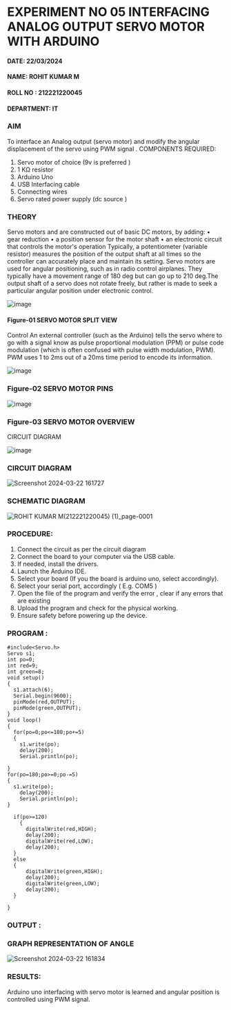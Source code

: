 # EXPERIMENT NO 05 INTERFACING ANALOG OUTPUT SERVO MOTOR WITH ARDUINO

####  DATE: 22/03/2024

####  NAME: ROHIT KUMAR M
####  ROLL NO : 212221220045
####  DEPARTMENT: IT




### AIM
To interface an Analog output (servo motor) and modify the angular displacement of the servo using PWM signal .
COMPONENTS REQUIRED:
1.	Servo motor of choice (9v is preferred )
2.	1 KΩ resistor 
3.	Arduino Uno 
4.	USB Interfacing cable 
5.	Connecting wires 
6.	Servo rated power supply (dc source )


### THEORY
Servo motors and are constructed out of basic DC motors, by adding:
•	 gear reduction
•	 a position sensor for the motor shaft
•	 an electronic circuit that controls the motor's operation
Typically, a potentiometer (variable resistor) measures the position of the output shaft at all times so the controller can accurately place and maintain its setting.
Servo motors are used for angular positioning, such as in radio control airplanes.  They typically have a movement range of 180 deg but can go up to 210 deg.The output shaft of a servo does not rotate freely, but rather is made to seek a particular angular position under electronic control. 


![image](https://user-images.githubusercontent.com/36288975/163544439-1f477927-fcd4-42f0-9ce4-c863fdbf1210.png)



#### Figure-01 SERVO MOTOR SPLIT VIEW 
Control 
An external controller (such as the Arduino) tells the servo where to go with a signal know as pulse proportional modulation (PPM) or pulse code modulation (which is often confused with pulse width modulation, PWM). PWM uses 1 to 2ms out of a 20ms time period to encode its information.
 
 
 ![image](https://user-images.githubusercontent.com/36288975/163544482-3027136f-7135-4f3d-a23f-8dc2fe04194d.png)

### Figure-02 SERVO MOTOR PINS

 ![image](https://user-images.githubusercontent.com/36288975/163544513-ca497421-e6ba-4f91-871f-5cfba77f22a8.png)


### Figure-03 SERVO MOTOR OVERVIEW 

 


 





CIRCUIT DIAGRAM
 
 
 ![image](https://user-images.githubusercontent.com/36288975/163544618-6eb8a7b5-7f1a-428a-8d9f-fd899b145efb.png)



### CIRCUIT DIAGRAM

![Screenshot 2024-03-22 161727](https://github.com/rohitkumar20700000/EXPERIMENT-NO--05-INTERFACING-ANALOG-OUTPUT-SERVO-MOTOR-WITH-ARDUINO-/assets/130482461/fda5c7ac-ad03-4b02-a113-7c4f43945488)

### SCHEMATIC DIAGRAM
![ROHIT KUMAR M(212221220045) (1)_page-0001](https://github.com/rohitkumar20700000/EXPERIMENT-NO--05-INTERFACING-ANALOG-OUTPUT-SERVO-MOTOR-WITH-ARDUINO-/assets/130482461/78e28943-75ab-404c-859f-80071a519cd0)




### PROCEDURE:
1.	Connect the circuit as per the circuit diagram 
2.	Connect the board to your computer via the USB cable.
3.	If needed, install the drivers.
4.	Launch the Arduino IDE.
5.	Select your board (If you the board is arduino uno, select accordingly).
6.	Select your serial port, accordingly ( E.g. COM5 )
7.	Open the file of the program  and verify the error , clear if any errors that are existing 
8.	Upload the program and check for the physical working. 
9.	Ensure safety before powering up the device.


### PROGRAM :
 
```
#include<Servo.h>
Servo s1;
int po=0;
int red=9;
int green=8;
void setup()
{
  s1.attach(6);
  Serial.begin(9600);
  pinMode(red,OUTPUT);
  pinMode(green,OUTPUT);
}
void loop()
{
  for(po=0;po<=180;po+=5)
  {
    s1.write(po);
    delay(200);
    Serial.println(po);
  
}
for(po=180;po>=0;po-=5)
{
  s1.write(po);
    delay(200);
    Serial.println(po);
}  
  
  if(po>=120)
    {
      digitalWrite(red,HIGH);
      delay(200);
      digitalWrite(red,LOW);
      delay(200);
  }
  else
  {
      digitalWrite(green,HIGH);
      delay(200);
      digitalWrite(green,LOW);
      delay(200);
  }

}

```




### OUTPUT :
### GRAPH REPRESENTATION OF ANGLE
![Screenshot 2024-03-22 161834](https://github.com/rohitkumar20700000/EXPERIMENT-NO--05-INTERFACING-ANALOG-OUTPUT-SERVO-MOTOR-WITH-ARDUINO-/assets/130482461/9b5bdbc4-418d-43c6-93bc-81f4ff2dc878)




### RESULTS: 
Arduino uno interfacing with servo motor is learned and angular position is controlled using PWM signal.
